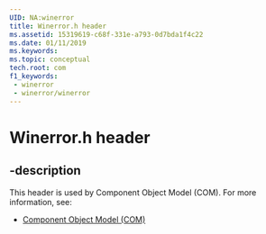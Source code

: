 ```yaml
---
UID: NA:winerror
title: Winerror.h header
ms.assetid: 15319619-c68f-331e-a793-0d7bda1f4c22
ms.date: 01/11/2019
ms.keywords: 
ms.topic: conceptual
tech.root: com
f1_keywords:
 - winerror
 - winerror/winerror
---
```


# Winerror.h header


## -description

This header is used by Component Object Model (COM). For more information, see:

- [Component Object Model (COM)](../_com/index.md)

